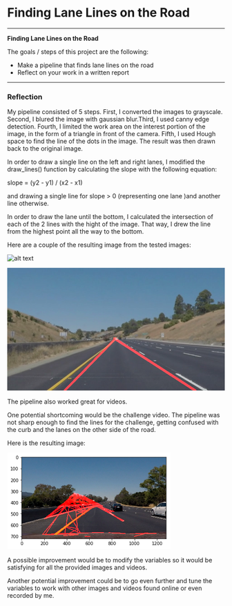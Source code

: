 # **Finding Lane Lines on the Road** 

---

**Finding Lane Lines on the Road**

The goals / steps of this project are the following:
* Make a pipeline that finds lane lines on the road
* Reflect on your work in a written report


[//]: # (Image References)

[image1]: ./output/solidWhiteRight_output_v2.jpg "White line"

[image2]: ./output/whiteCarLaneSwitch_v3.jpg "Yellow line"

[image3]: ./test_videos_output/challenge_output.png "Challenge video"

---

### Reflection

My pipeline consisted of 5 steps. First, I converted the images to grayscale. Second, I blured the image with gaussian blur.Third, I used canny edge detection. Fourth, I limited the work area on the interest portion of the image, in the form of a triangle in front of the camera. Fifth, I used Hough space to find the line of the dots in the image. The result was then drawn back to the original image.

In order to draw a single line on the left and right lanes, I modified the draw_lines() function by calculating the slope with the following equation:

slope = (y2 - y1) / (x2 - x1)

and drawing a single line for slope > 0 (representing one lane )and another line otherwise.

In order to draw the lane until the bottom, I calculated the intersection of each of the 2 lines with the hight of the image. That way, I drew the line from the highest point all the way to the bottom.

Here are a couple of the resulting image from the tested images: 

![alt text][image1]

![alt text][image2]

The pipeline also worked great for videos.


One potential shortcoming would be the challenge video. The pipeline was not sharp enough to find the lines for the challenge, getting confused with the curb and the lanes on the other side of the road.

Here is the resulting image:

![alt text][image3]


A possible improvement would be to modify the variables so it would be satisfying for all the provided images and videos.

Another potential improvement could be to go even further and tune the variables to work with other images and videos found online or even recorded by me.
